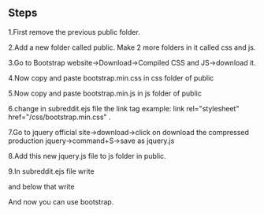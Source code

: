 <h2> Steps </h2>
<p>1.First remove the previous public folder.</p>
<p>2.Add a new folder called public. Make 2 more folders in it called css and js.</p>
<p>3.Go to Bootstrap website->Download->Compiled CSS and JS->download it.</p>
<p>4.Now copy and paste bootstrap.min.css in css folder of public</p>
<p>5.Now copy and paste bootstrap.min.js in js folder of public</p>
<p>6.change in subreddit.ejs file the link tag example:     link rel="stylesheet" href="/css/bootstrap.min.css" .</p>
<p>7.Go to jquery official site->download->click on download the compressed production jquery->command+S->save as jquery.js </p>
<p>8.Add this new jquery.js file to js folder in public.</p>
<p>9.In subreddit.ejs file write     <script src="/js/jquery.js"></script> </p>
<p>and below that write     <script src="/js/bootstrap.min.js"></script></p>
<p>And now you can use bootstrap.</p>
